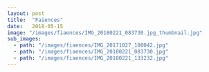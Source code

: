 ```yaml
---
layout: post
title:  "Faiences"
date:   2018-05-15
image: "/images/fiaences/IMG_20180221_083730.jpg_thumbnail.jpg"
sub_images:
  - path: "/images/fiaences/IMG_20171027_180042.jpg"
  - path: "/images/fiaences/IMG_20180221_083730.jpg"
  - path: "/images/fiaences/IMG_20180221_133232.jpg"
---
```

